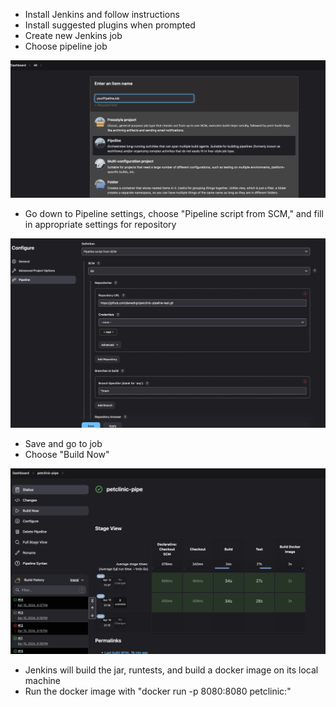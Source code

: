 - Install Jenkins and follow instructions
- Install suggested plugins when prompted
- Create new Jenkins job
- Choose pipeline job

![Alt text](./readmeimg/pipelinejob.png "Pipeline Job")

- Go down to Pipeline settings, choose "Pipeline script from SCM," and fill in appropriate settings for repository

![Alt text](./readmeimg/pipelineconfig.png "Pipeline Config")

- Save and go to job
- Choose "Build Now"

![Alt text](./readmeimg/jobpage.png "Build Job")

- Jenkins will build the jar, runtests, and build a docker image on its local machine
- Run the docker image with "docker run -p 8080:8080 petclinic:<latestBuildNumber>"